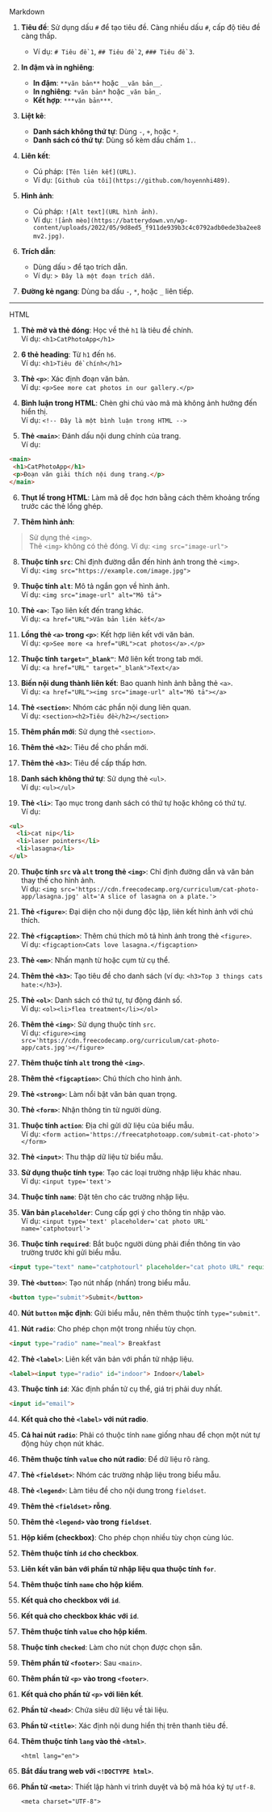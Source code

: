 Markdown

1. **Tiêu đề**: Sử dụng dấu `#` để tạo tiêu đề. Càng nhiều dấu `#`, cấp độ tiêu đề càng thấp.
   - Ví dụ: `# Tiêu đề 1`, `## Tiêu đề 2`, `### Tiêu đề 3`.

2. **In đậm và in nghiêng**:
   - **In đậm**: `**văn bản**` hoặc `__văn bản__`.
   - **In nghiêng**: `*văn bản*` hoặc `_văn bản_`.
   - **Kết hợp**: `***văn bản***`.

3. **Liệt kê**:
   - **Danh sách không thứ tự**: Dùng `-`, `+`, hoặc `*`.
   - **Danh sách có thứ tự**: Dùng số kèm dấu chấm `1.`.

4. **Liên kết**: 
   - Cú pháp: `[Tên liên kết](URL)`.
   - Ví dụ: `[Github của tôi](https://github.com/hoyennhi489)`.

5. **Hình ảnh**: 
   - Cú pháp: `![Alt text](URL hình ảnh)`.
   - Ví dụ: `![ảnh mèo](https://batterydown.vn/wp-content/uploads/2022/05/9d8ed5_f911de939b3c4c0792adb0ede3ba2ee8mv2.jpg)`.

6. **Trích dẫn**: 
   - Dùng dấu `>` để tạo trích dẫn.
   - Ví dụ: `> Đây là một đoạn trích dẫn.`

7. **Đường kẻ ngang**: Dùng ba dấu `-`, `*`, hoặc `_` liên tiếp.

___
HTML

1. **Thẻ mở và thẻ đóng**: Học về thẻ `h1` là tiêu đề chính.  
   Ví dụ: `<h1>CatPhotoApp</h1>`

2. **6 thẻ heading**: Từ `h1` đến `h6`.  
   Ví dụ: `<h1>Tiêu đề chính</h1>`

3. **Thẻ `<p>`**: Xác định đoạn văn bản.  
   Ví dụ: `<p>See more cat photos in our gallery.</p>`

4. **Bình luận trong HTML**: Chèn ghi chú vào mã mà không ảnh hưởng đến hiển thị.  
   Ví dụ: `<!-- Đây là một bình luận trong HTML -->`

5. **Thẻ `<main>`**: Đánh dấu nội dung chính của trang.  
   Ví dụ:
 ```HTML
 <main>
  <h1>CatPhotoApp</h1>
  <p>Đoạn văn giải thích nội dung trang.</p>
</main>
```

6. **Thụt lề trong HTML**: Làm mã dễ đọc hơn bằng cách thêm khoảng trống trước các thẻ lồng ghép.

7. **Thêm hình ảnh**:
> Sử dụng thẻ `<img>`.  
>Thẻ `<img>` không có thẻ đóng.
   Ví dụ: `<img src="image-url">`

8. **Thuộc tính `src`**: Chỉ định đường dẫn đến hình ảnh trong thẻ `<img>`.  
   Ví dụ: `<img src="https://example.com/image.jpg">`

9. **Thuộc tính `alt`**: Mô tả ngắn gọn về hình ảnh.  
   Ví dụ: `<img src="image-url" alt="Mô tả">`

10. **Thẻ `<a>`**: Tạo liên kết đến trang khác.  
    Ví dụ: `<a href="URL">Văn bản liên kết</a>`

11. **Lồng thẻ `<a>` trong `<p>`**: Kết hợp liên kết với văn bản.  
    Ví dụ: `<p>See more <a href="URL">cat photos</a>.</p>`

12. **Thuộc tính `target="_blank"`**: Mở liên kết trong tab mới.  
    Ví dụ: `<a href="URL" target="_blank">Text</a>`

13. **Biến nội dung thành liên kết**: Bao quanh hình ảnh bằng thẻ `<a>`.  
    Ví dụ: `<a href="URL"><img src="image-url" alt="Mô tả"></a>`

14. **Thẻ `<section>`**: Nhóm các phần nội dung liên quan.  
    Ví dụ: `<section><h2>Tiêu đề</h2></section>`

15. **Thêm phần mới**: Sử dụng thẻ `<section>`.

16. **Thêm thẻ `<h2>`**: Tiêu đề cho phần mới.

17. **Thêm thẻ `<h3>`**: Tiêu đề cấp thấp hơn.

18. **Danh sách không thứ tự**: Sử dụng thẻ `<ul>`.  
    Ví dụ: `<ul></ul>`

19. **Thẻ `<li>`**: Tạo mục trong danh sách có thứ tự hoặc không có thứ tự.  
    Ví dụ: 
```html
<ul>
  <li>cat nip</li>
  <li>laser pointers</li>
  <li>lasagna</li>
</ul>
```

20. **Thuộc tính `src` và `alt` trong thẻ `<img>`**: Chỉ định đường dẫn và văn bản thay thế cho hình ảnh.  
    Ví dụ: `<img src='https://cdn.freecodecamp.org/curriculum/cat-photo-app/lasagna.jpg' alt='A slice of lasagna on a plate.'>`

21. **Thẻ `<figure>`**: Đại diện cho nội dung độc lập, liên kết hình ảnh với chú thích.

22. **Thẻ `<figcaption>`**: Thêm chú thích mô tả hình ảnh trong thẻ `<figure>`.  
    Ví dụ: `<figcaption>Cats love lasagna.</figcaption>`

23. **Thẻ `<em>`**: Nhấn mạnh từ hoặc cụm từ cụ thể.

24. **Thêm thẻ `<h3>`**: Tạo tiêu đề cho danh sách (ví dụ: `<h3>Top 3 things cats hate:</h3>`).

25. **Thẻ `<ol>`**: Danh sách có thứ tự, tự động đánh số.  
    Ví dụ: `<ol><li>flea treatment</li></ol>`


27. **Thêm thẻ `<img>`**: Sử dụng thuộc tính `src`.  
    Ví dụ: `<figure><img src='https://cdn.freecodecamp.org/curriculum/cat-photo-app/cats.jpg'></figure>`

28. **Thêm thuộc tính `alt` trong thẻ `<img>`**.

29. **Thêm thẻ `<figcaption>`**: Chú thích cho hình ảnh.

30. **Thẻ `<strong>`**: Làm nổi bật văn bản quan trọng.


32. **Thẻ `<form>`**: Nhận thông tin từ người dùng.

33. **Thuộc tính `action`**: Địa chỉ gửi dữ liệu của biểu mẫu.  
    Ví dụ: `<form action='https://freecatphotoapp.com/submit-cat-photo'></form>`

34. **Thẻ `<input>`**: Thu thập dữ liệu từ biểu mẫu.

35. **Sử dụng thuộc tính `type`**: Tạo các loại trường nhập liệu khác nhau.  
    Ví dụ: `<input type='text'>`

36. **Thuộc tính `name`**: Đặt tên cho các trường nhập liệu.

37. **Văn bản `placeholder`**: Cung cấp gợi ý cho thông tin nhập vào.  
    Ví dụ: `<input type='text' placeholder='cat photo URL' name='catphotourl'>`

38. **Thuộc tính `required`**: Bắt buộc người dùng phải điền thông tin vào trường trước khi gửi biểu mẫu.
```html
<input type="text" name="catphotourl" placeholder="cat photo URL" required>
```

39. **Thẻ `<button>`**: Tạo nút nhấp (nhấn) trong biểu mẫu.
```html
<button type="submit">Submit</button>
```

40. **Nút `button` mặc định**: Gửi biểu mẫu, nên thêm thuộc tính `type="submit"`.

41. **Nút `radio`**: Cho phép chọn một trong nhiều tùy chọn.
```html
<input type="radio" name="meal"> Breakfast
```

42. **Thẻ `<label>`**: Liên kết văn bản với phần tử nhập liệu.
```html
<label><input type="radio" id="indoor"> Indoor</label>
```

43. **Thuộc tính `id`**: Xác định phần tử cụ thể, giá trị phải duy nhất.
```html
<input id="email">
```

44. **Kết quả cho thẻ `<label>` với nút radio**.

45. **Cả hai nút `radio`**: Phải có thuộc tính `name` giống nhau để chọn một nút tự động hủy chọn nút khác.

46. **Thêm thuộc tính `value` cho nút radio**: Để dữ liệu rõ ràng.

47. **Thẻ `<fieldset>`**: Nhóm các trường nhập liệu trong biểu mẫu.

48. **Thẻ `<legend>`**: Làm tiêu đề cho nội dung trong `fieldset`.

49. **Thêm thẻ `<fieldset>` rỗng**.

50. **Thêm thẻ `<legend>` vào trong `fieldset`**.

51. **Hộp kiểm (checkbox)**: Cho phép chọn nhiều tùy chọn cùng lúc.

52. **Thêm thuộc tính `id` cho checkbox**.

53. **Liên kết văn bản với phần tử nhập liệu qua thuộc tính `for`**.

54. **Thêm thuộc tính `name` cho hộp kiểm**.

55. **Kết quả cho checkbox với `id`**.

56. **Kết quả cho checkbox khác với `id`**.

57. **Thêm thuộc tính `value` cho hộp kiểm**.

58. **Thuộc tính `checked`**: Làm cho nút chọn được chọn sẵn.

59. **Thêm phần tử `<footer>`**: Sau `<main>`.

60. **Thêm phần tử `<p>` vào trong `<footer>`**.

61. **Kết quả cho phần tử `<p>` với liên kết**.

62. **Phần tử `<head>`**: Chứa siêu dữ liệu về tài liệu.

63. **Phần tử `<title>`**: Xác định nội dung hiển thị trên thanh tiêu đề.

64. **Thêm thuộc tính `lang` vào thẻ `<html>`**.

    `<html lang="en">`

65. **Bắt đầu trang web với `<!DOCTYPE html>`**.

66. **Phần tử `<meta>`**: Thiết lập hành vi trình duyệt và bộ mã hóa ký tự `utf-8`.

    `<meta charset="UTF-8">`


